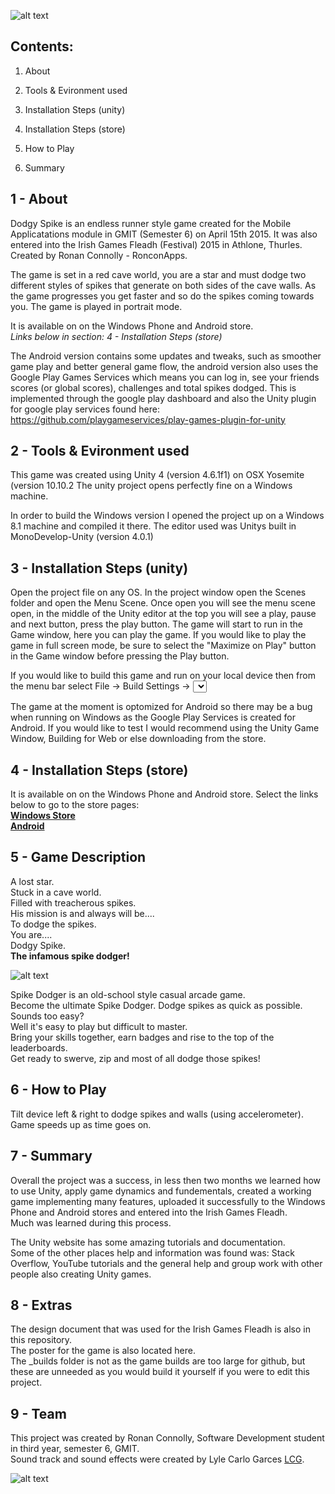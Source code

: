 ![alt text](https://github.com/RonanC/DodgySpike/blob/master/PromoImages/Dodgy-Spike-Logo3.png "Dodgy Spike")

Contents:
---------
1. About

2. Tools & Evironment used

3. Installation Steps (unity)

4. Installation Steps (store)

5. How to Play

6. Summary


1 - About
---------
Dodgy Spike is an endless runner style game created for the Mobile Applicatations module in GMIT (Semester 6) on April 15th 2015.
It was also entered into the Irish Games Fleadh (Festival) 2015 in Athlone, Thurles.
Created by Ronan Connolly - RonconApps.


The game is set in a red cave world, you are a star and must dodge two different styles of spikes that generate on both sides of the cave walls.
As the game progresses you get faster and so do the spikes coming towards you.
The game is played in portrait mode.

It is available on on the Windows Phone and Android store.  
*Links below in section: 4 - Installation Steps (store)*

The Android version contains some updates and tweaks, such as smoother game play and better general game flow, the android version also uses the Google Play Games Services which means you can log in, see your friends scores (or global scores), challenges and total spikes dodged.
This is implemented through the google play dashboard and also the Unity plugin for google play services found here: 
https://github.com/playgameservices/play-games-plugin-for-unity


2 - Tools & Evironment used
---------------------------
This game was created using Unity 4 (version 4.6.1f1) on OSX Yosemite (version 10.10.2
The unity project opens perfectly fine on a Windows machine.

In order to build the Windows version I opened the project up on a Windows 8.1 machine and compiled it there.
The editor used was Unitys built in MonoDevelop-Unity (version 4.0.1)


3 - Installation Steps (unity)
-----------------------------
Open the project file on any OS.
In the project window open the Scenes folder and open the Menu Scene.
Once open you will see the menu scene open, in the middle of the Unity editor at the top you will see a play, pause and next button, press the play button.
The game will start to run in the Game window, here you can play the game.
If you would like to play the game in full screen mode, be sure to select the "Maximize on Play" button in the Game window before pressing the Play button.

If you would like to build this game and run on your local device then from the menu bar select File -> Build Settings -> <Select Platform> -> Switch Platform -> Build And Run
When you switch the platform the keystore and password that you use for the store gets removed (this is okay as this key should be kept somewhere safe).

The game at the moment is optomized for Android so there may be a bug when running on Windows as the Google Play Services is created for Android.
If you would like to test I would recommend using the Unity Game Window, Building for Web or else downloading from the store.

4 - Installation Steps (store)
-----------------------------
It is available on on the Windows Phone and Android store.
Select the links below to go to the store pages:  
[**Windows Store**](https://www.windowsphone.com/en-ie/store/app/dodgy-spike/64b32eaf-42c3-48ac-ae5$)  
[**Android**](https://play.google.com/store/apps/details?id=com.Roncon.DodgySpike&hl=en)

5 - Game Description
--------------------
A lost star.  
Stuck in a cave world.  
Filled with treacherous spikes.  
His mission is and always will be....  
To dodge the spikes.  
You are....  
Dodgy Spike.  
**The infamous spike dodger!**

![alt text](https://github.com/RonanC/DodgySpike/blob/master/PromoImages/androidIcon.png "DodgySpikeLogo")

Spike Dodger is an old-school style casual arcade game.  
Become the ultimate Spike Dodger. 
Dodge spikes as quick as possible.  
Sounds too easy?  
Well it's easy to play but difficult to master.  
Bring your skills together, earn badges and rise to the top of the leaderboards.  
Get ready to swerve, zip and most of all dodge those spikes!

6 - How to Play
---------------
Tilt device left & right to dodge spikes and walls (using accelerometer).  
Game speeds up as time goes on.

7 - Summary
-----------
Overall the project was a success, in less then two months we learned how to use Unity, apply game dynamics and fundementals, created a working game implementing many features, uploaded it successfully to the Windows Phone and Android stores and entered into the Irish Games Fleadh.  
Much was learned during this process.  

The Unity website has some amazing tutorials and documentation.  
Some of the other places help and information was found was: Stack Overflow, YouTube tutorials and the general help and group work with other people also creating Unity games.  

8 - Extras
----------
The design document that was used for the Irish Games Fleadh is also in this repository.  
The poster for the game is also located here.  
The _builds folder is not as the game builds are too large for github, but these are unneeded as you would build it yourself if you were to edit this project.

9 - Team
--------
This project was created by Ronan Connolly, Software Development student in third year, semester 6, GMIT.  
Sound track and sound effects were created by Lyle Carlo Garces [LCG](https://soundcloud.com/lcgmusic).

![alt text](https://github.com/RonanC/DodgySpike/blob/master/PromoImages/LogoSquareF.png "RonconApps Logo")
